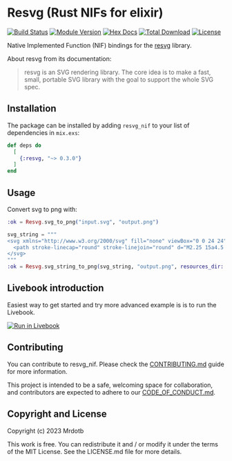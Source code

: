 # Resvg (Rust NIFs for elixir)

[![Build Status](https://github.com/mrdotb/resvg_nif/workflows/Tests/badge.svg)](https://github.com/mrdotb/resvg_nif/workflows/Tests/badge.svg)
[![Module Version](https://img.shields.io/hexpm/v/resvg.svg)](https://hex.pm/packages/resvg)
[![Hex Docs](https://img.shields.io/badge/hex-docs-lightgreen.svg)](https://hexdocs.pm/resvg)
[![Total Download](https://img.shields.io/hexpm/dt/resvg.svg)](https://hex.pm/packages/resvg)
[![License](https://img.shields.io/hexpm/l/resvg.svg)](https://github.com/mrdotb/resvg_nif/blob/master/LICENSE.md)

Native Implemented Function (NIF) bindings for the [resvg](https://github.com/RazrFalcon/resvg) library.

About resvg from its documentation:
> resvg is an SVG rendering library. The core idea is to make a fast, small, portable SVG library with the goal to support the whole SVG spec.

## Installation

The package can be installed
by adding `resvg_nif` to your list of dependencies in `mix.exs`:

```elixir
def deps do
  [
    {:resvg, "~> 0.3.0"}
  ]
end
```

## Usage

Convert svg to png with:

```elixir
:ok = Resvg.svg_to_png("input.svg", "output.png")

svg_string = """
<svg xmlns="http://www.w3.org/2000/svg" fill="none" viewBox="0 0 24 24" stroke-width="1.5" stroke="currentColor">
  <path stroke-linecap="round" stroke-linejoin="round" d="M2.25 15a4.5 4.5 0 004.5 4.5H18a3.75 3.75 0 001.332-7.257 3 3 0 00-3.758-3.848 5.25 5.25 0 00-10.233 2.33A4.502 4.502 0 002.25 15z" />
</svg>
"""
:ok = Resvg.svg_string_to_png(svg_string, "output.png", resources_dir: "/tmp")
```

## Livebook introduction

Easiest way to get started and try more advanced example is is to run the Livebook.

[![Run in Livebook](https://livebook.dev/badge/v1/blue.svg)](https://livebook.dev/run?url=https%3A%2F%2Fgithub.com%2Fmrdotb%2Fresvg_nif%2Fblob%2Fmaster%2Flivebooks%2Fexample.livemd)

## Contributing

You can contribute to resvg_nif. Please check the [CONTRIBUTING.md](CONTRIBUTING.md) guide for more information.

This project is intended to be a safe, welcoming space for collaboration, and contributors are expected to adhere to our [CODE_OF_CONDUCT.md](/CODE_OF_CONDUCT.md).

## Copyright and License

Copyright (c) 2023 Mrdotb

This work is free. You can redistribute it and / or modify it under the terms of the MIT License. See the LICENSE.md file for more details.
